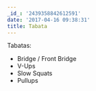 ```yaml
---
_id_: '2439358842612591'
date: '2017-04-16 09:38:31'
title: Tabata
---
```


Tabatas:
- Bridge / Front Bridge
- V-Ups
- Slow Squats
- Pullups
